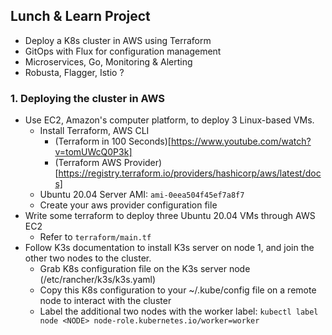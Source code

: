 ## Lunch & Learn Project

- Deploy a K8s cluster in AWS using Terraform
- GitOps with Flux for configuration management
- Microservices, Go, Monitoring & Alerting
- Robusta, Flagger, Istio ? 

### 1. Deploying the cluster in AWS
- Use EC2, Amazon's computer platform, to deploy 3 Linux-based VMs. 
	* Install Terraform, AWS CLI
		* (Terraform in 100 Seconds)[https://www.youtube.com/watch?v=tomUWcQ0P3k]
		* (Terraform AWS Provider)[https://registry.terraform.io/providers/hashicorp/aws/latest/docs]
	* Ubuntu 20.04 Server AMI: `ami-0eea504f45ef7a8f7`
	* Create your aws provider configuration file
- Write some terraform to deploy three Ubuntu 20.04 VMs through AWS EC2
	* Refer to `terraform/main.tf`
- Follow K3s documentation to install K3s server on node 1, and join the other two nodes to the cluster.
	* Grab K8s configuration file on the K3s server node (/etc/rancher/k3s/k3s.yaml)
	* Copy this K8s configuration to your ~/.kube/config file on a remote node to interact with the cluster
	* Label the additional two nodes with the worker label: `kubectl label node <NODE> node-role.kubernetes.io/worker=worker`

